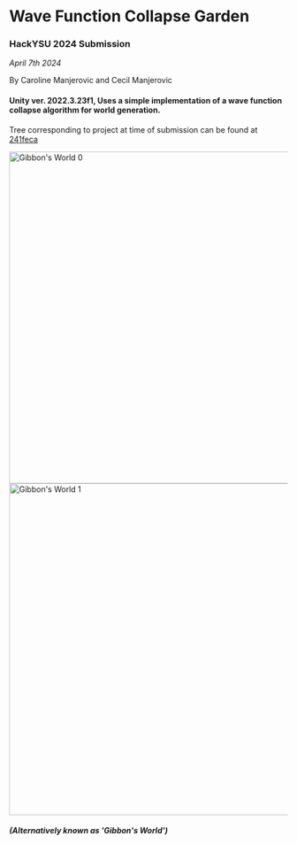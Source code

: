 <h1>Wave Function Collapse Garden</h1> 
<h3>HackYSU 2024 Submission</h3>

<i>April 7th 2024</i>

By Caroline Manjerovic and Cecil Manjerovic

<h4>Unity ver. 2022.3.23f1, Uses a simple implementation of a wave function collapse algorithm for world generation.</h4>
<p>Tree corresponding to project at time of submission can be found at <a href="https://github.com/crmanjerovic/hackysu2024/tree/241fecacbd2fc0fbac25ad042615613dc5a2d64a">241feca</a></p>

<img src="https://i.imgur.com/PR7vU5v.gif" alt="Gibbon's World 0" width="600">
<img src="https://i.imgur.com/Uf24hkN.gif" alt="Gibbon's World 1" width="600">
<i><h4>(Alternatively known as 'Gibbon's World')</h4></i>





